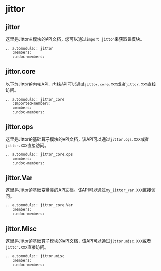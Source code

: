 jittor
=====================

## jittor

这里是Jittor主模块的API文档，您可以通过`import jittor`来获取该模块。

```eval_rst
.. automodule:: jittor
   :members:
   :undoc-members:
```

## jittor.core

以下为Jittor的内核API，内核API可以通过`jittor.core.XXX`或者`jittor.XXX`直接访问。


```eval_rst
.. automodule:: jittor_core
   :imported-members:
   :members:
   :undoc-members:
```

## jittor.ops

这里是Jittor的基础算子模块的API文档，该API可以通过`jittor.ops.XXX`或者`jittor.XXX`直接访问。

```eval_rst
.. automodule:: jittor_core.ops
   :members:
   :undoc-members:
```

## jittor.Var

这里是Jittor的基础变量类的API文档。该API可以通过`my_jittor_var.XXX`直接访问。

```eval_rst
.. automodule:: jittor_core.Var
   :members:
   :undoc-members:
```

## jittor.Misc

这里是Jittor的基础算子模块的API文档，该API可以通过`jittor.misc.XXX`或者`jittor.XXX`直接访问。

```eval_rst
.. automodule:: jittor.misc
   :members:
   :undoc-members:
```